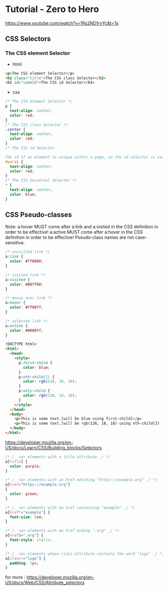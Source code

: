 # Tutorial - Zero to Hero

https://www.youtube.com/watch?v=1Rs2ND1ryYc&t=1s

## CSS Selectors

### The CSS element Selector

- html

```html
<p>The CSS element Selector</p>
<h2 class="title">The CSS class Selector</h2>
<h2 id="sameId">The CSS id Selector</h2>
```

- css

```css
/* The CSS element Selector */
p {
  text-align: center;
  color: red;
}
/* The CSS class Selector */
.center {
  text-align: center;
  color: red;
}
/* The CSS id Selector 

The id of an element is unique within a page, so the id selector is used to select one unique element!*/
#para1 {
  text-align: center;
  color: red;
}
/* The CSS Universal Selector */
* {
  text-align: center;
  color: blue;
}
```

## CSS Pseudo-classes

Note: a:hover MUST come after a:link and a:visited in the CSS definition in order to be effective! a:active MUST come after a:hover in the CSS definition in order to be effective! Pseudo-class names are not case-sensitive.

```css
/* unvisited link */
a:link {
  color: #ff0000;
}

/* visited link */
a:visited {
  color: #00ff00;
}

/* mouse over link */
a:hover {
  color: #ff00ff;
}

/* selected link */
a:active {
  color: #0000ff;
}
```

```html
!DOCTYPE html>
<html>
  <head>
    <style>
      p:first-child {
        color: blue;
      }
      p:nth-child(2) {
        color: rgb(136, 18, 18);
      }
      p:only-child {
        color: rgb(136, 18, 18);
      }
    </style>
  </head>
  <body>
    <p>This is some text.[will be blue using first-child]</p>
    <p>This is some text.[will be rgb(136, 18, 18) using nth-child(2) ]</p>
  </body>
</html>
```

https://developer.mozilla.org/en-US/docs/Learn/CSS/Building_blocks/Selectors

```css
/* /_ <a> elements with a title attribute _/ */
a[title] {
  color: purple;
}

/* /_ <a> elements with an href matching "https://example.org" _/ */
a[href="https://example.org"]
{
  color: green;
}

/* /_ <a> elements with an href containing "example" _/ */
a[href*="example"] {
  font-size: 2em;
}

/* /_ <a> elements with an href ending ".org" _/ */
a[href$=".org"] {
  font-style: italic;
}

/* /_ <a> elements whose class attribute contains the word "logo" _/ */
a[class~="logo"] {
  padding: 2px;
}
```

for more : https://developer.mozilla.org/en-US/docs/Web/CSS/Attribute_selectors
